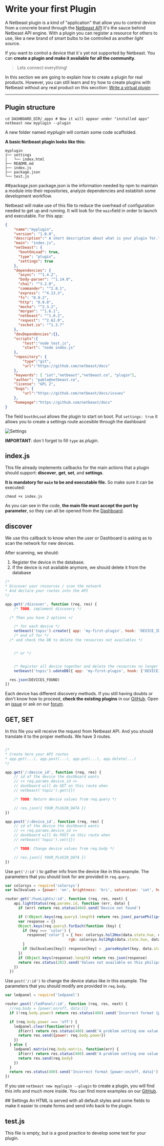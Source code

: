 # Write your first Plugin

A Netbeast plugin is a kind of "application" that allow you to control device from a concrete brand through the [Netbeast API](../../api_reference/index.md)
It's the sauce behind Netbeast API engine. With a plugin you can register a resource for others to use, like a new brand of smart bulbs to be controlled as another _light_ source.

If you want to control a device that it´s yet not supported by Netbeast. You can **create a plugin
and make it available for all the community**.

> Lets connect everything!

In this section we are going to explain how to create a plugin for real products. However, you can still learn and try how to create plugins with Netbeast without any real product on this secction: [Write a virtual plugin](write_a_virtual_plugin.md)

___

## Plugin structure
```
cd DASHBOARD_DIR/_apps # Now it will appear under "installed apps"
netbeast new myplugin --plugin
```

A new folder named _myplugin_ will contain some code scaffolded.

**A basic Netbeast plugin looks like this:**
```
myplugin
├── settings
|   └── index.html
├── README.md
├── index.js
├── package.json
└── test.js
```

##package.json
package.json is the information needed by npm to maintain a module into their repositories, analyze dependencies and establish some development workflow.

Netbeast will make use of this file to reduce the overhead of configuration needed to get up and running. It will look for the `main`field in order to launch and executable. For this app:
```json
{
    "name":"myplugin",
    "version": "1.0.0",
    "description":" A short description about what is your plugin for.",
    "main": "index.js",
    "netbeast": {
      "bootOnLoad": true,
      "type": "plugin",
      "settings": true
    },
    "dependencies": {
      "async": "^1.4.2",
      "body-parser": "^1.14.0",
      "chai": "^3.2.0",
      "commander": "^2.8.1",
      "express": "^4.13.3",
      "fs": "0.0.2",
      "http": "0.0.0",
      "mocha": "^2.3.2",
      "morgan": "^1.6.1",
      "netbeast": "^1.0.2",
      "request": "^2.62.0",
      "socket.io": "^1.3.7"
    },
    "devDependencies":{},
    "scripts":{
        "test":"node test.js",
        "start": "node index.js"
    },
    "repository": {
        "type":"git",
        "url":"https://github.com/netbeast/docs"
    },
    "keywords": [ "iot","netbeast","netbeast.co", "plugin"],
    "author": "pablo@netbeast.co",
    "license": "GPL 2",
    "bugs": {
        "url":"https://github.com/netbeast/docs/issues"
    },
    "homepage":"https://github.com/netbeast/docs"
}

```

The field `bootOnLoad` allows the plugin to start on boot.
Put `settings: true` it allows you to create a settings route accesible through the dashboard

![Settings](settings.png)

**IMPORTANT**: don´t forget to fill `type` as *plugin*.

## index.js

This file already implements callbacks for the main actions that a plugin should support: **discover**, **get**, **set**, and **settings**.

**It is mandatory for `main` to be and executable file.** So make sure it can be executed:
```
chmod +x index.js
```
As you can see in the code, **the main file must accept the port by parameter**, so they can all be opened from the [Dashboard](https://github.com/netbeast/dashboard).

## discover

We use this callback to know when the user or Dashboard is asking as to scan the network for new devices.

After scanning, we should:
  1. Register the device in the database.
  2. If the device is not available anymore, we should delete it from the database

```javascript
/*
* Discover your resources / scan the network
* And declare your routes into the API
*/

app.get('/discover', function (req, res) {
	/* TODO, implement discovery */

  /* Then you have 2 options +/

	/* for each device */
	netbeast('topic').create({ app: 'my-first-plugin', hook: 'DEVICE_ID' })
	/* end of for */
  /* and check the DB to delete the resources not availables */


	/* or */


	/* Register all device together and delete the resources no longer available with only this method */
	netbeast('topic').udateDB({ app: 'my-first-plugin', hook: ['DEVICE1_ID', 'DEVICE2_ID', 'DEVICE3_ID', 'DEVICE4_ID'] })

  res.json(DEVICES_FOUND)
})

```

Each device has different discovery methods. If you still having doubts or don't know how to proceed, **check the existing plugins** in our [GitHub](http://github.com/netbeast). Open an [issue](https://github.com/netbeast/dashboard/issues) or ask on our [forum](//forum.netbeast.co).

## GET, SET

In this file you will receive the request from Netbeast API. And you should translate
it to the proper methods. We have 3 routes.

```javascript

/*
* Create here your API routes
* app.get(...), app.post(...), app.put(...), app.delete(...)
*/

app.get('/:device_id', function (req, res) {
	// id of the device the dashboard wants
	// << req.params.device_id >>
	// dashboard will do GET on this route when
	// netbeast('topic').get({})

	/* TODO: Return device values from req.query */

	// res.json({ YOUR_PLUGIN_DATA })
})

app.post('/:device_id', function (req, res) {
	// id of the device the dashboard wants
	// << req.params.device_id >>
	// dashboard will do POST on this route when
	// netbeast('topic').set({})

	/* TODO: Change device values from req.body */

	// res.json({ YOUR_PLUGIN_DATA })
})

```

Use `get('/:id')` to gather info from the device like in this example.
The parameters that you should look for are provided in `req.query`.

```javascript
var colorsys = require('colorsys')
var bulbvalues = {power: 'on', brightness: 'bri', saturation: 'sat', hue: 'hue'}

router.get('/hueLights/:id', function (req, res, next) {
    api.lightStatus(req.params.id, function (err, data) {
      if (err) return res.status(404).send('Device not found')

      if (!Object.keys(req.query).length) return res.json(_parsePhilips(data.state))
      var response = {}
      Object.keys(req.query).forEach(function (key) {
        if (key === 'color') {
          response['color'] = { hex: colorsys.hsl2Hex(data.state.hue, data.state.sat, data.state.bri),
                             rgb: colorsys.hsl2Rgb(data.state.hue, data.state.sat, data.state.bri) }
        }
        if (bulbvalues[key]) response[key] = _parseKeyGet(key, data.state[bulbvalues[key]])
      })
      if (Object.keys(response).length) return res.json(response)
      return res.status(202).send('Values not available on this philips-hue bulb')
    })
  })
```

Use `post('/:id')` to change the device status like in this example.
The parameters that you should modify are provided in `req.body`.

```javascript
var ledpanel = require('ledpanel')

router.post('/ledPanel/:id', function (req, res, next) {
  //req.body = {power:on/off, data:[]}
  if (!req.body.power) return res.status(400).send('Incorrect format {power:on/off, data}')

  if (req.body.power === 'off') {
    ledpanel.clear(function(err) {
      if(err) return res.status(400).send('A problem setting one value occurred')
      return res.send({power: req.body.power})
    })
  } else {
    ledpanel.matrix(req.body.matrix, function(err) {
      if(err) return res.status(400).send('A problem setting one value occurred')
      return res.send(req.body)
    })
  }
  return res.status(400).send('Incorrect format {power:on/off, data}')
})
```
If you use `netbeast new myplugin --plugin` to create a plugin, you will find this
info and much more inside. You can find more examples on our [GitHub](http://github.com/netbeast).

## Settings
An HTML is served with all default styles and some fields to make it easier to create forms and send info back to the plugin.

## test.js

This file is empty, but is a good practice to develop some test for your plugin.
